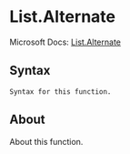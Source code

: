 ---
---

# List.Alternate

Microsoft Docs: [List.Alternate](https://docs.microsoft.com/en-us/powerquery-m/list-alternate)

## Syntax

```powerquery-m
Syntax for this function.
```

## About

About this function.


